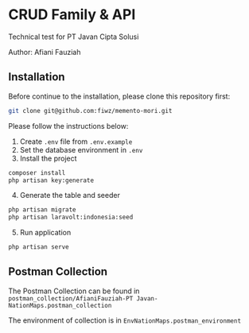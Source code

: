 # CRUD Family & API

Technical test for PT Javan Cipta Solusi

Author: Afiani Fauziah

## Installation

Before continue to the installation, please clone this repository first:

```bash
git clone git@github.com:fiwz/memento-mori.git
```

Please follow the instructions below:

1. Create `.env` file from `.env.example`
2. Set the database environment in `.env`
3. Install the project

```bash
composer install
php artisan key:generate
```

4. Generate the table and seeder

```bash
php artisan migrate
php artisan laravolt:indonesia:seed
```

5. Run application

```bash
php artisan serve
```

## Postman Collection

The Postman Collection can be found in `postman_collection/AfianiFauziah-PT Javan-NationMaps.postman_collection`

The environment of collection is in `EnvNationMaps.postman_environment`